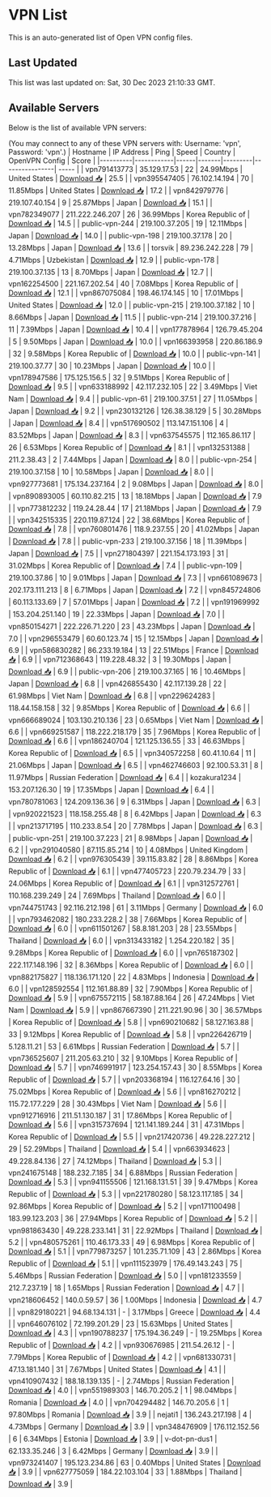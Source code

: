 # VPN List

This is an auto-generated list of Open VPN config files.

## Last Updated

This list was last updated on: Sat, 30 Dec 2023 21:10:33 GMT.

## Available Servers

Below is the list of available VPN servers:

(You may connect to any of these VPN servers with: Username: 'vpn', Password: 'vpn'.)
| Hostname | IP Address | Ping | Speed | Country | OpenVPN Config | Score |
|----------|------------|------|-------|---------|----------------| ----- |
| vpn791413773 | 35.129.17.53 | 22 | 24.99Mbps | United States | [Download 📥](./configs/server_0_US.ovpn) | 25.5 |
| vpn395547405 | 76.102.14.194 | 70 | 11.85Mbps | United States | [Download 📥](./configs/server_1_US.ovpn) | 17.2 |
| vpn842979776 | 219.107.40.154 | 9 | 25.87Mbps | Japan | [Download 📥](./configs/server_2_JP.ovpn) | 15.1 |
| vpn782349077 | 211.222.246.207 | 26 | 36.99Mbps | Korea Republic of | [Download 📥](./configs/server_3_KR.ovpn) | 14.5 |
| public-vpn-244 | 219.100.37.205 | 19 | 12.11Mbps | Japan | [Download 📥](./configs/server_4_JP.ovpn) | 14.0 |
| public-vpn-198 | 219.100.37.178 | 20 | 13.28Mbps | Japan | [Download 📥](./configs/server_5_JP.ovpn) | 13.6 |
| torsvik | 89.236.242.228 | 79 | 4.71Mbps | Uzbekistan | [Download 📥](./configs/server_6_UZ.ovpn) | 12.9 |
| public-vpn-178 | 219.100.37.135 | 13 | 8.70Mbps | Japan | [Download 📥](./configs/server_7_JP.ovpn) | 12.7 |
| vpn162254500 | 221.167.202.54 | 40 | 7.08Mbps | Korea Republic of | [Download 📥](./configs/server_8_KR.ovpn) | 12.1 |
| vpn867075084 | 198.46.174.145 | 10 | 17.01Mbps | United States | [Download 📥](./configs/server_9_US.ovpn) | 12.0 |
| public-vpn-215 | 219.100.37.182 | 10 | 8.66Mbps | Japan | [Download 📥](./configs/server_10_JP.ovpn) | 11.5 |
| public-vpn-214 | 219.100.37.216 | 11 | 7.39Mbps | Japan | [Download 📥](./configs/server_11_JP.ovpn) | 10.4 |
| vpn177878964 | 126.79.45.204 | 5 | 9.50Mbps | Japan | [Download 📥](./configs/server_12_JP.ovpn) | 10.0 |
| vpn166393958 | 220.86.186.9 | 32 | 9.58Mbps | Korea Republic of | [Download 📥](./configs/server_13_KR.ovpn) | 10.0 |
| public-vpn-141 | 219.100.37.77 | 30 | 10.23Mbps | Japan | [Download 📥](./configs/server_14_JP.ovpn) | 10.0 |
| vpn178947586 | 175.125.156.5 | 32 | 9.51Mbps | Korea Republic of | [Download 📥](./configs/server_15_KR.ovpn) | 9.5 |
| vpn633188992 | 42.117.232.105 | 22 | 3.49Mbps | Viet Nam | [Download 📥](./configs/server_16_VN.ovpn) | 9.4 |
| public-vpn-61 | 219.100.37.51 | 27 | 11.05Mbps | Japan | [Download 📥](./configs/server_17_JP.ovpn) | 9.2 |
| vpn230132126 | 126.38.38.129 | 5 | 30.28Mbps | Japan | [Download 📥](./configs/server_18_JP.ovpn) | 8.4 |
| vpn517690502 | 113.147.151.106 | 4 | 83.52Mbps | Japan | [Download 📥](./configs/server_19_JP.ovpn) | 8.3 |
| vpn637545575 | 112.165.86.117 | 26 | 6.53Mbps | Korea Republic of | [Download 📥](./configs/server_20_KR.ovpn) | 8.1 |
| vpn132531388 | 211.2.38.43 | 2 | 7.44Mbps | Japan | [Download 📥](./configs/server_21_JP.ovpn) | 8.0 |
| public-vpn-254 | 219.100.37.158 | 10 | 10.58Mbps | Japan | [Download 📥](./configs/server_22_JP.ovpn) | 8.0 |
| vpn927773681 | 175.134.237.164 | 2 | 9.08Mbps | Japan | [Download 📥](./configs/server_23_JP.ovpn) | 8.0 |
| vpn890893005 | 60.110.82.215 | 13 | 18.18Mbps | Japan | [Download 📥](./configs/server_24_JP.ovpn) | 7.9 |
| vpn773812232 | 119.24.28.44 | 17 | 21.18Mbps | Japan | [Download 📥](./configs/server_25_JP.ovpn) | 7.9 |
| vpn342515335 | 220.119.87.124 | 22 | 38.68Mbps | Korea Republic of | [Download 📥](./configs/server_26_KR.ovpn) | 7.8 |
| vpn760801476 | 118.9.237.55 | 20 | 41.02Mbps | Japan | [Download 📥](./configs/server_27_JP.ovpn) | 7.8 |
| public-vpn-233 | 219.100.37.156 | 18 | 11.39Mbps | Japan | [Download 📥](./configs/server_28_JP.ovpn) | 7.5 |
| vpn271804397 | 221.154.173.193 | 31 | 31.02Mbps | Korea Republic of | [Download 📥](./configs/server_29_KR.ovpn) | 7.4 |
| public-vpn-109 | 219.100.37.86 | 10 | 9.01Mbps | Japan | [Download 📥](./configs/server_30_JP.ovpn) | 7.3 |
| vpn661089673 | 202.173.111.213 | 8 | 6.71Mbps | Japan | [Download 📥](./configs/server_31_JP.ovpn) | 7.2 |
| vpn845724806 | 60.113.133.69 | 7 | 57.01Mbps | Japan | [Download 📥](./configs/server_32_JP.ovpn) | 7.2 |
| vpn191969992 | 153.204.251.140 | 19 | 22.33Mbps | Japan | [Download 📥](./configs/server_33_JP.ovpn) | 7.0 |
| vpn850154271 | 222.226.71.220 | 23 | 43.23Mbps | Japan | [Download 📥](./configs/server_34_JP.ovpn) | 7.0 |
| vpn296553479 | 60.60.123.74 | 15 | 12.15Mbps | Japan | [Download 📥](./configs/server_35_JP.ovpn) | 6.9 |
| vpn586830282 | 86.233.19.184 | 13 | 22.51Mbps | France | [Download 📥](./configs/server_36_FR.ovpn) | 6.9 |
| vpn712368643 | 119.228.48.32 | 3 | 19.30Mbps | Japan | [Download 📥](./configs/server_37_JP.ovpn) | 6.9 |
| public-vpn-206 | 219.100.37.165 | 16 | 10.46Mbps | Japan | [Download 📥](./configs/server_38_JP.ovpn) | 6.8 |
| vpn426855430 | 42.117.139.28 | 22 | 61.98Mbps | Viet Nam | [Download 📥](./configs/server_39_VN.ovpn) | 6.8 |
| vpn229624283 | 118.44.158.158 | 32 | 9.85Mbps | Korea Republic of | [Download 📥](./configs/server_40_KR.ovpn) | 6.6 |
| vpn666689024 | 103.130.210.136 | 23 | 0.65Mbps | Viet Nam | [Download 📥](./configs/server_41_VN.ovpn) | 6.6 |
| vpn669251587 | 118.222.218.179 | 35 | 7.96Mbps | Korea Republic of | [Download 📥](./configs/server_42_KR.ovpn) | 6.6 |
| vpn186240704 | 121.125.136.55 | 33 | 46.63Mbps | Korea Republic of | [Download 📥](./configs/server_43_KR.ovpn) | 6.5 |
| vpn340572258 | 60.41.10.64 | 11 | 21.06Mbps | Japan | [Download 📥](./configs/server_44_JP.ovpn) | 6.5 |
| vpn462746603 | 92.100.53.31 | 8 | 11.97Mbps | Russian Federation | [Download 📥](./configs/server_45_RU.ovpn) | 6.4 |
| kozakura1234 | 153.207.126.30 | 19 | 17.35Mbps | Japan | [Download 📥](./configs/server_46_JP.ovpn) | 6.4 |
| vpn780781063 | 124.209.136.36 | 9 | 6.31Mbps | Japan | [Download 📥](./configs/server_47_JP.ovpn) | 6.3 |
| vpn920221523 | 118.158.255.48 | 8 | 6.42Mbps | Japan | [Download 📥](./configs/server_48_JP.ovpn) | 6.3 |
| vpn213717195 | 110.233.8.54 | 20 | 7.78Mbps | Japan | [Download 📥](./configs/server_49_JP.ovpn) | 6.3 |
| public-vpn-251 | 219.100.37.223 | 21 | 8.98Mbps | Japan | [Download 📥](./configs/server_50_JP.ovpn) | 6.2 |
| vpn291040580 | 87.115.85.214 | 10 | 4.08Mbps | United Kingdom | [Download 📥](./configs/server_51_GB.ovpn) | 6.2 |
| vpn976305439 | 39.115.83.82 | 28 | 8.86Mbps | Korea Republic of | [Download 📥](./configs/server_52_KR.ovpn) | 6.1 |
| vpn477405723 | 220.79.234.79 | 33 | 24.06Mbps | Korea Republic of | [Download 📥](./configs/server_53_KR.ovpn) | 6.1 |
| vpn312572761 | 110.168.239.249 | 24 | 7.69Mbps | Thailand | [Download 📥](./configs/server_54_TH.ovpn) | 6.0 |
| vpn744751743 | 92.116.212.198 | 61 | 3.11Mbps | Germany | [Download 📥](./configs/server_55_DE.ovpn) | 6.0 |
| vpn793462082 | 180.233.228.2 | 38 | 7.66Mbps | Korea Republic of | [Download 📥](./configs/server_56_KR.ovpn) | 6.0 |
| vpn611501267 | 58.8.181.203 | 28 | 23.55Mbps | Thailand | [Download 📥](./configs/server_57_TH.ovpn) | 6.0 |
| vpn313433182 | 1.254.220.182 | 35 | 9.28Mbps | Korea Republic of | [Download 📥](./configs/server_58_KR.ovpn) | 6.0 |
| vpn765187302 | 222.117.148.196 | 32 | 8.36Mbps | Korea Republic of | [Download 📥](./configs/server_59_KR.ovpn) | 6.0 |
| vpn882175827 | 118.136.171.120 | 22 | 4.83Mbps | Indonesia | [Download 📥](./configs/server_60_ID.ovpn) | 6.0 |
| vpn128592554 | 112.161.88.89 | 32 | 7.90Mbps | Korea Republic of | [Download 📥](./configs/server_61_KR.ovpn) | 5.9 |
| vpn675572115 | 58.187.88.164 | 26 | 47.24Mbps | Viet Nam | [Download 📥](./configs/server_62_VN.ovpn) | 5.9 |
| vpn867667390 | 211.221.90.96 | 30 | 36.57Mbps | Korea Republic of | [Download 📥](./configs/server_63_KR.ovpn) | 5.8 |
| vpn690210682 | 58.127.163.88 | 33 | 9.12Mbps | Korea Republic of | [Download 📥](./configs/server_64_KR.ovpn) | 5.8 |
| vpn226426719 | 5.128.11.21 | 53 | 6.61Mbps | Russian Federation | [Download 📥](./configs/server_65_RU.ovpn) | 5.7 |
| vpn736525607 | 211.205.63.210 | 32 | 9.10Mbps | Korea Republic of | [Download 📥](./configs/server_66_KR.ovpn) | 5.7 |
| vpn746991917 | 123.254.157.43 | 30 | 8.55Mbps | Korea Republic of | [Download 📥](./configs/server_67_KR.ovpn) | 5.7 |
| vpn203368194 | 116.127.64.16 | 30 | 75.02Mbps | Korea Republic of | [Download 📥](./configs/server_68_KR.ovpn) | 5.6 |
| vpn816270212 | 115.72.177.229 | 28 | 30.43Mbps | Viet Nam | [Download 📥](./configs/server_69_VN.ovpn) | 5.6 |
| vpn912716916 | 211.51.130.187 | 31 | 17.86Mbps | Korea Republic of | [Download 📥](./configs/server_70_KR.ovpn) | 5.6 |
| vpn315737694 | 121.141.189.244 | 31 | 47.31Mbps | Korea Republic of | [Download 📥](./configs/server_71_KR.ovpn) | 5.5 |
| vpn217420736 | 49.228.227.212 | 29 | 52.29Mbps | Thailand | [Download 📥](./configs/server_72_TH.ovpn) | 5.4 |
| vpn663934623 | 49.228.84.136 | 27 | 74.12Mbps | Thailand | [Download 📥](./configs/server_73_TH.ovpn) | 5.3 |
| vpn241675148 | 188.232.7.185 | 34 | 6.88Mbps | Russian Federation | [Download 📥](./configs/server_74_RU.ovpn) | 5.3 |
| vpn941155506 | 121.168.131.51 | 39 | 9.47Mbps | Korea Republic of | [Download 📥](./configs/server_75_KR.ovpn) | 5.3 |
| vpn221780280 | 58.123.117.185 | 34 | 92.86Mbps | Korea Republic of | [Download 📥](./configs/server_76_KR.ovpn) | 5.2 |
| vpn171100498 | 183.99.123.203 | 36 | 27.94Mbps | Korea Republic of | [Download 📥](./configs/server_77_KR.ovpn) | 5.2 |
| vpn981863430 | 49.228.233.141 | 31 | 22.92Mbps | Thailand | [Download 📥](./configs/server_78_TH.ovpn) | 5.2 |
| vpn480575261 | 110.46.173.33 | 49 | 6.98Mbps | Korea Republic of | [Download 📥](./configs/server_79_KR.ovpn) | 5.1 |
| vpn779873257 | 101.235.71.109 | 43 | 2.86Mbps | Korea Republic of | [Download 📥](./configs/server_80_KR.ovpn) | 5.1 |
| vpn111523979 | 176.49.143.243 | 75 | 5.46Mbps | Russian Federation | [Download 📥](./configs/server_81_RU.ovpn) | 5.0 |
| vpn181233559 | 212.7.237.19 | 18 | 1.65Mbps | Russian Federation | [Download 📥](./configs/server_82_RU.ovpn) | 4.7 |
| vpn218606452 | 140.0.59.57 | 36 | 1.00Mbps | Indonesia | [Download 📥](./configs/server_83_ID.ovpn) | 4.7 |
| vpn829180221 | 94.68.134.131 | - | 3.17Mbps | Greece | [Download 📥](./configs/server_84_GR.ovpn) | 4.4 |
| vpn646076102 | 72.199.201.29 | 23 | 15.63Mbps | United States | [Download 📥](./configs/server_85_US.ovpn) | 4.3 |
| vpn190788237 | 175.194.36.249 | - | 19.25Mbps | Korea Republic of | [Download 📥](./configs/server_86_KR.ovpn) | 4.2 |
| vpn930676985 | 211.54.26.12 | - | 7.79Mbps | Korea Republic of | [Download 📥](./configs/server_87_KR.ovpn) | 4.2 |
| vpn681330731 | 47.13.181.140 | 31 | 7.67Mbps | United States | [Download 📥](./configs/server_88_US.ovpn) | 4.1 |
| vpn410907432 | 188.18.139.135 | - | 2.74Mbps | Russian Federation | [Download 📥](./configs/server_89_RU.ovpn) | 4.0 |
| vpn551989303 | 146.70.205.2 | 1 | 98.04Mbps | Romania | [Download 📥](./configs/server_90_RO.ovpn) | 4.0 |
| vpn704294482 | 146.70.205.6 | 1 | 97.80Mbps | Romania | [Download 📥](./configs/server_91_RO.ovpn) | 3.9 |
| nejati1 | 136.243.217.198 | 4 | 4.73Mbps | Germany | [Download 📥](./configs/server_92_DE.ovpn) | 3.9 |
| vpn348476909 | 176.112.152.56 | 6 | 6.34Mbps | Estonia | [Download 📥](./configs/server_93_EE.ovpn) | 3.9 |
| v-dot-pn-dus1 | 62.133.35.246 | 3 | 6.42Mbps | Germany | [Download 📥](./configs/server_94_DE.ovpn) | 3.9 |
| vpn973241407 | 195.123.234.86 | 63 | 0.40Mbps | United States | [Download 📥](./configs/server_95_US.ovpn) | 3.9 |
| vpn627775059 | 184.22.103.104 | 33 | 1.88Mbps | Thailand | [Download 📥](./configs/server_96_TH.ovpn) | 3.9 |
